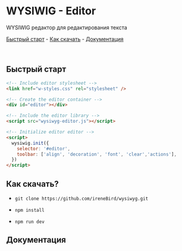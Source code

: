 # WYSIWIG - Editor

WYSIWIG редактор для редактирования текста

[Быстрый старт](#Быстрый-старт) - [Как скачать](#Как-скачать) - [Документация](#Документация)

<br>

## Быстрый старт
```html
<!-- Include editor stylesheet -->
<link href="w-styles.css" rel="stylesheet" />

<!-- Create the editor container -->
<div id="editor"></div>

<!-- Include the editor library -->
<script src="wysiwyg-editor.js"></script>

<!-- Initialize editor editor -->
<script>
  wysiwig.init({
    selector: '#editor',
    toolbar: ['align', 'decoration', 'font', 'clear','actions'],
  })
</script>
```

## Как скачать?

-  `git clone https://github.com/ireneBird/wysiwyg.git`

- `npm install`

- `npm run dev`


## Документация

